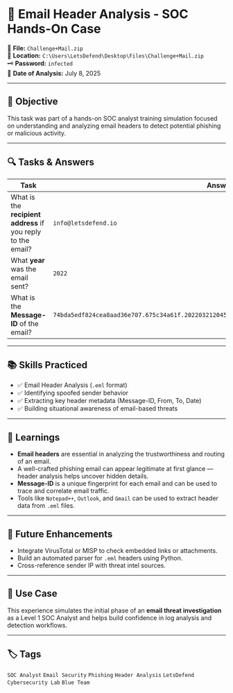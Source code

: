 # 📧 Email Header Analysis - SOC Hands-On Case

🔐 **File:** `Challenge+Mail.zip`  
📁 **Location:** `C:\Users\LetsDefend\Desktop\Files\Challenge+Mail.zip`  
🗝️ **Password:** `infected`  
📅 **Date of Analysis:** July 8, 2025

---

## 🧠 Objective

This task was part of a hands-on SOC analyst training simulation focused on understanding and analyzing email headers to detect potential phishing or malicious activity.

---

## 🔍 Tasks & Answers

| Task | Answer | Result |
|------|--------|--------|
| What is the **recipient address** if you reply to the email? | `info@letsdefend.io` | ✅ Correct |
| What **year** was the email sent? | `2022` | ✅ Correct |
| What is the **Message-ID** of the email? | `74bda5edf824cea8aad36e707.675c34a61f.20220321204512.a02caaccf3.a268ce5a@mail41.suw13.rsgsv.net` | ✅ Correct |

---

## 📚 Skills Practiced

- ✅ Email Header Analysis (`.eml` format)
- ✅ Identifying spoofed sender behavior
- ✅ Extracting key header metadata (Message-ID, From, To, Date)
- ✅ Building situational awareness of email-based threats

---

## 🔎 Learnings

- **Email headers** are essential in analyzing the trustworthiness and routing of an email.
- A well-crafted phishing email can appear legitimate at first glance — header analysis helps uncover hidden details.
- **Message-ID** is a unique fingerprint for each email and can be used to trace and correlate email traffic.
- Tools like `Notepad++`, `Outlook`, and `Gmail` can be used to extract header data from `.eml` files.

---

## 🧩 Future Enhancements

- Integrate VirusTotal or MISP to check embedded links or attachments.
- Build an automated parser for `.eml` headers using Python.
- Cross-reference sender IP with threat intel sources.

---

## 📌 Use Case

This experience simulates the initial phase of an **email threat investigation** as a Level 1 SOC Analyst and helps build confidence in log analysis and detection workflows.

---

## 🏷️ Tags

`SOC Analyst` `Email Security` `Phishing` `Header Analysis` `LetsDefend` `Cybersecurity Lab` `Blue Team`
